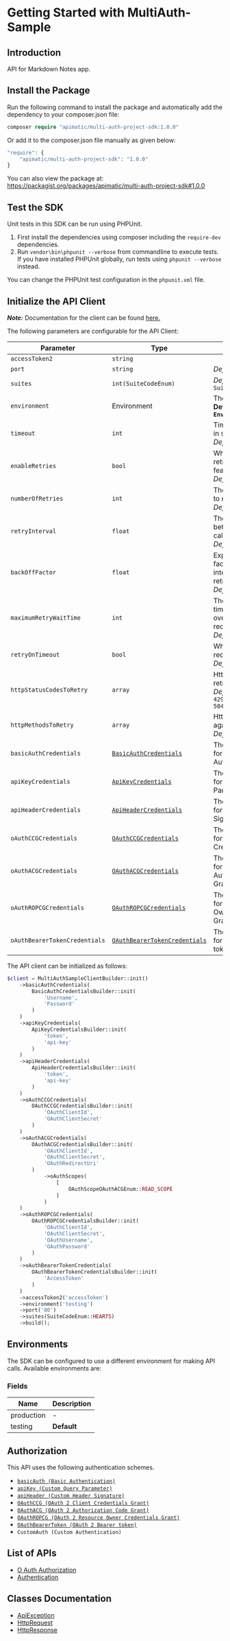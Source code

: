 
# Getting Started with MultiAuth-Sample

## Introduction

API for Markdown Notes app.

## Install the Package

Run the following command to install the package and automatically add the dependency to your composer.json file:

```php
composer require "apimatic/multi-auth-project-sdk:1.0.0"
```

Or add it to the composer.json file manually as given below:

```php
"require": {
    "apimatic/multi-auth-project-sdk": "1.0.0"
}
```

You can also view the package at:
https://packagist.org/packages/apimatic/multi-auth-project-sdk#1.0.0

## Test the SDK

Unit tests in this SDK can be run using PHPUnit.

1. First install the dependencies using composer including the `require-dev` dependencies.
2. Run `vendor\bin\phpunit --verbose` from commandline to execute tests. If you have installed PHPUnit globally, run tests using `phpunit --verbose` instead.

You can change the PHPUnit test configuration in the `phpunit.xml` file.

## Initialize the API Client

**_Note:_** Documentation for the client can be found [here.](https://www.github.com/Syed-Subtain/multi-auth-project-php-sdk/tree/1.0.0/doc/client.md)

The following parameters are configurable for the API Client:

| Parameter | Type | Description |
|  --- | --- | --- |
| `accessToken2` | `string` |  |
| `port` | `string` | *Default*: `'80'` |
| `suites` | `int(SuiteCodeEnum)` | *Default*: `SuiteCodeEnum::HEARTS` |
| `environment` | Environment | The API environment. <br> **Default: `Environment.TESTING`** |
| `timeout` | `int` | Timeout for API calls in seconds.<br>*Default*: `0` |
| `enableRetries` | `bool` | Whether to enable retries and backoff feature.<br>*Default*: `false` |
| `numberOfRetries` | `int` | The number of retries to make.<br>*Default*: `0` |
| `retryInterval` | `float` | The retry time interval between the endpoint calls.<br>*Default*: `1` |
| `backOffFactor` | `float` | Exponential backoff factor to increase interval between retries.<br>*Default*: `2` |
| `maximumRetryWaitTime` | `int` | The maximum wait time in seconds for overall retrying requests.<br>*Default*: `0` |
| `retryOnTimeout` | `bool` | Whether to retry on request timeout.<br>*Default*: `true` |
| `httpStatusCodesToRetry` | `array` | Http status codes to retry against.<br>*Default*: `408, 413, 429, 500, 502, 503, 504, 521, 522, 524` |
| `httpMethodsToRetry` | `array` | Http methods to retry against.<br>*Default*: `'GET', 'PUT'` |
| `basicAuthCredentials` | [`BasicAuthCredentials`](https://www.github.com/Syed-Subtain/multi-auth-project-php-sdk/tree/1.0.0/doc/$a/https://www.github.com/Syed-Subtain/multi-auth-project-php-sdk/tree/1.0.0/basic-authentication.md) | The Credentials Setter for Basic Authentication |
| `apiKeyCredentials` | [`ApiKeyCredentials`](https://www.github.com/Syed-Subtain/multi-auth-project-php-sdk/tree/1.0.0/doc/$a/https://www.github.com/Syed-Subtain/multi-auth-project-php-sdk/tree/1.0.0/custom-query-parameter.md) | The Credentials Setter for Custom Query Parameter |
| `apiHeaderCredentials` | [`ApiHeaderCredentials`](https://www.github.com/Syed-Subtain/multi-auth-project-php-sdk/tree/1.0.0/doc/$a/https://www.github.com/Syed-Subtain/multi-auth-project-php-sdk/tree/1.0.0/custom-header-signature.md) | The Credentials Setter for Custom Header Signature |
| `oAuthCCGCredentials` | [`OAuthCCGCredentials`](https://www.github.com/Syed-Subtain/multi-auth-project-php-sdk/tree/1.0.0/doc/$a/https://www.github.com/Syed-Subtain/multi-auth-project-php-sdk/tree/1.0.0/oauth-2-client-credentials-grant.md) | The Credentials Setter for OAuth 2 Client Credentials Grant |
| `oAuthACGCredentials` | [`OAuthACGCredentials`](https://www.github.com/Syed-Subtain/multi-auth-project-php-sdk/tree/1.0.0/doc/$a/https://www.github.com/Syed-Subtain/multi-auth-project-php-sdk/tree/1.0.0/oauth-2-authorization-code-grant.md) | The Credentials Setter for OAuth 2 Authorization Code Grant |
| `oAuthROPCGCredentials` | [`OAuthROPCGCredentials`](https://www.github.com/Syed-Subtain/multi-auth-project-php-sdk/tree/1.0.0/doc/$a/https://www.github.com/Syed-Subtain/multi-auth-project-php-sdk/tree/1.0.0/oauth-2-resource-owner-credentials-grant.md) | The Credentials Setter for OAuth 2 Resource Owner Credentials Grant |
| `oAuthBearerTokenCredentials` | [`OAuthBearerTokenCredentials`](https://www.github.com/Syed-Subtain/multi-auth-project-php-sdk/tree/1.0.0/doc/$a/https://www.github.com/Syed-Subtain/multi-auth-project-php-sdk/tree/1.0.0/oauth-2-bearer-token.md) | The Credentials Setter for OAuth 2 Bearer token |

The API client can be initialized as follows:

```php
$client = MultiAuthSampleClientBuilder::init()
    ->basicAuthCredentials(
        BasicAuthCredentialsBuilder::init(
            'Username',
            'Password'
        )
    )
    ->apiKeyCredentials(
        ApiKeyCredentialsBuilder::init(
            'token',
            'api-key'
        )
    )
    ->apiHeaderCredentials(
        ApiHeaderCredentialsBuilder::init(
            'token',
            'api-key'
        )
    )
    ->oAuthCCGCredentials(
        OAuthCCGCredentialsBuilder::init(
            'OAuthClientId',
            'OAuthClientSecret'
        )
    )
    ->oAuthACGCredentials(
        OAuthACGCredentialsBuilder::init(
            'OAuthClientId',
            'OAuthClientSecret',
            'OAuthRedirectUri'
        )
            ->oAuthScopes(
                [
                    OAuthScopeOAuthACGEnum::READ_SCOPE
                ]
            )
    )
    ->oAuthROPCGCredentials(
        OAuthROPCGCredentialsBuilder::init(
            'OAuthClientId',
            'OAuthClientSecret',
            'OAuthUsername',
            'OAuthPassword'
        )
    )
    ->oAuthBearerTokenCredentials(
        OAuthBearerTokenCredentialsBuilder::init(
            'AccessToken'
        )
    )
    ->accessToken2('accessToken')
    ->environment('testing')
    ->port('80')
    ->suites(SuiteCodeEnum::HEARTS)
    ->build();
```

## Environments

The SDK can be configured to use a different environment for making API calls. Available environments are:

### Fields

| Name | Description |
|  --- | --- |
| production | - |
| testing | **Default** |

## Authorization

This API uses the following authentication schemes.

* [`basicAuth (Basic Authentication)`](https://www.github.com/Syed-Subtain/multi-auth-project-php-sdk/tree/1.0.0/doc/$a/https://www.github.com/Syed-Subtain/multi-auth-project-php-sdk/tree/1.0.0/basic-authentication.md)
* [`apiKey (Custom Query Parameter)`](https://www.github.com/Syed-Subtain/multi-auth-project-php-sdk/tree/1.0.0/doc/$a/https://www.github.com/Syed-Subtain/multi-auth-project-php-sdk/tree/1.0.0/custom-query-parameter.md)
* [`apiHeader (Custom Header Signature)`](https://www.github.com/Syed-Subtain/multi-auth-project-php-sdk/tree/1.0.0/doc/$a/https://www.github.com/Syed-Subtain/multi-auth-project-php-sdk/tree/1.0.0/custom-header-signature.md)
* [`OAuthCCG (OAuth 2 Client Credentials Grant)`](https://www.github.com/Syed-Subtain/multi-auth-project-php-sdk/tree/1.0.0/doc/$a/https://www.github.com/Syed-Subtain/multi-auth-project-php-sdk/tree/1.0.0/oauth-2-client-credentials-grant.md)
* [`OAuthACG (OAuth 2 Authorization Code Grant)`](https://www.github.com/Syed-Subtain/multi-auth-project-php-sdk/tree/1.0.0/doc/$a/https://www.github.com/Syed-Subtain/multi-auth-project-php-sdk/tree/1.0.0/oauth-2-authorization-code-grant.md)
* [`OAuthROPCG (OAuth 2 Resource Owner Credentials Grant)`](https://www.github.com/Syed-Subtain/multi-auth-project-php-sdk/tree/1.0.0/doc/$a/https://www.github.com/Syed-Subtain/multi-auth-project-php-sdk/tree/1.0.0/oauth-2-resource-owner-credentials-grant.md)
* [`OAuthBearerToken (OAuth 2 Bearer token)`](https://www.github.com/Syed-Subtain/multi-auth-project-php-sdk/tree/1.0.0/doc/$a/https://www.github.com/Syed-Subtain/multi-auth-project-php-sdk/tree/1.0.0/oauth-2-bearer-token.md)
* `CustomAuth (Custom Authentication)`

## List of APIs

* [O Auth Authorization](https://www.github.com/Syed-Subtain/multi-auth-project-php-sdk/tree/1.0.0/doc/controllers/o-auth-authorization.md)
* [Authentication](https://www.github.com/Syed-Subtain/multi-auth-project-php-sdk/tree/1.0.0/doc/controllers/authentication.md)

## Classes Documentation

* [ApiException](https://www.github.com/Syed-Subtain/multi-auth-project-php-sdk/tree/1.0.0/doc/api-exception.md)
* [HttpRequest](https://www.github.com/Syed-Subtain/multi-auth-project-php-sdk/tree/1.0.0/doc/http-request.md)
* [HttpResponse](https://www.github.com/Syed-Subtain/multi-auth-project-php-sdk/tree/1.0.0/doc/http-response.md)

